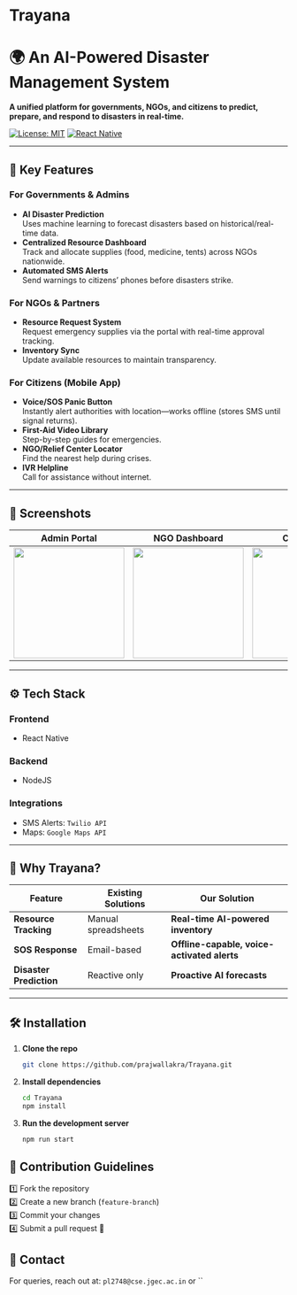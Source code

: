 # Trayana
# 🌍 An AI-Powered Disaster Management System  

**A unified platform for governments, NGOs, and citizens to predict, prepare, and respond to disasters in real-time.**  

[![License: MIT](https://img.shields.io/badge/License-MIT-yellow.svg)](LICENSE)
[![React Native](https://img.shields.io/badge/React%20Native-0.72-blue)](https://reactnative.dev/)

---

## 🚀 Key Features  

### **For Governments & Admins**  
- **AI Disaster Prediction**  
  Uses machine learning to forecast disasters based on historical/real-time data.  
- **Centralized Resource Dashboard**  
  Track and allocate supplies (food, medicine, tents) across NGOs nationwide.  
- **Automated SMS Alerts**  
  Send warnings to citizens’ phones before disasters strike.  

### **For NGOs & Partners**  
- **Resource Request System**  
  Request emergency supplies via the portal with real-time approval tracking.  
- **Inventory Sync**  
  Update available resources to maintain transparency.  

### **For Citizens (Mobile App)**  
- **Voice/SOS Panic Button**  
  Instantly alert authorities with location—works offline (stores SMS until signal returns).  
- **First-Aid Video Library**  
  Step-by-step guides for emergencies.  
- **NGO/Relief Center Locator**  
  Find the nearest help during crises.  
- **IVR Helpline**  
  Call for assistance without internet.  

---

## 📱 Screenshots  

| Admin Portal | NGO Dashboard | Citizen App |  
|-------------|--------------|------------|  
| <img src="screenshots/admin.png" width=200> | <img src="screenshots/ngo.png" width=200> | <img src="screenshots/app-sos.png" width=200> |  

---

## ⚙️ Tech Stack  

### **Frontend**  
- React Native

### **Backend**  
- NodeJS

### **Integrations**  
- SMS Alerts: `Twilio API`  
- Maps: `Google Maps API`    

---

## 🌟 Why Trayana?  

| Feature | Existing Solutions | **Our Solution** |  
|---------|-------------------|----------------|  
| **Resource Tracking** | Manual spreadsheets | **Real-time AI-powered inventory** |  
| **SOS Response** | Email-based | **Offline-capable, voice-activated alerts** |  
| **Disaster Prediction** | Reactive only | **Proactive AI forecasts** |  

---

## 🛠️ Installation  

1. **Clone the repo**  
   ```bash
   git clone https://github.com/prajwallakra/Trayana.git
   ```
2. **Install dependencies**
   ```bash
   cd Trayana
   npm install
   ```
3. **Run the development server**
   ```bash
   npm run start
   ```
## 🤝 Contribution Guidelines
1️⃣ Fork the repository  
2️⃣ Create a new branch (`feature-branch`)  
3️⃣ Commit your changes  
4️⃣ Submit a pull request 🎉

## 📩 Contact
For queries, reach out at: `pl2748@cse.jgec.ac.in` or  ``
